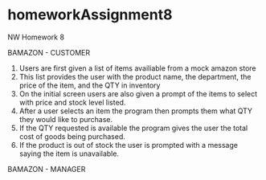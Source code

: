 # homeworkAssignment8
NW Homework 8

BAMAZON - CUSTOMER
1. Users are first given a list of items availiable from a mock amazon store
2. This list provides the user with the product name, the department, the price of the item, and the QTY in inventory
3. On the initial screen users are also given a prompt of the items to select with price and stock level listed. 
4. After a user selects an item the program then prompts them what QTY they would like to purchase. 
5. If the QTY requested is available the program gives the user the total cost of goods being purchased. 
6. If the product is out of stock the user is prompted with a message saying the item is unavailable. 

BAMAZON - MANAGER
